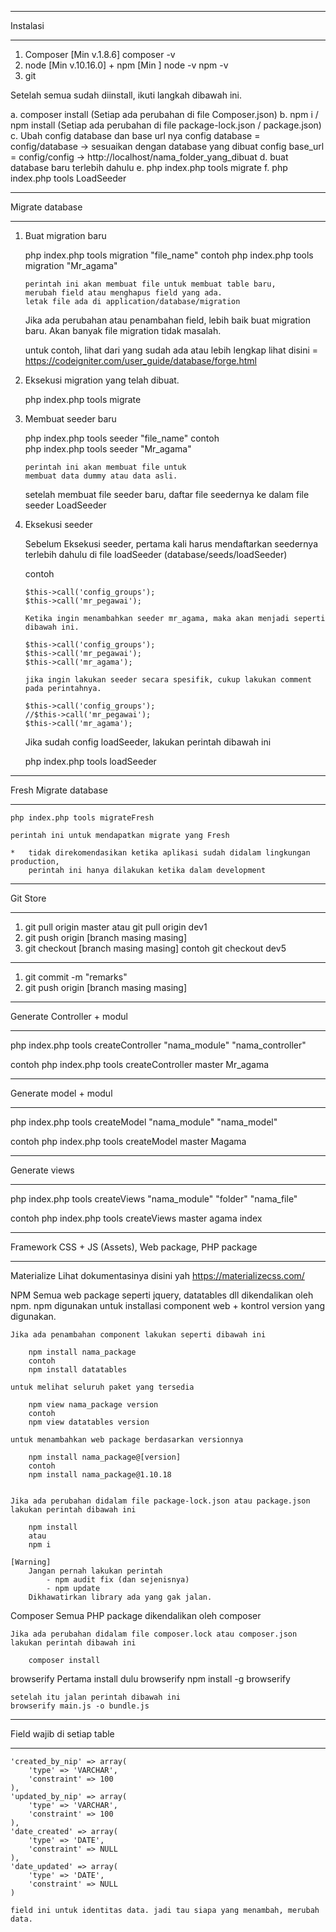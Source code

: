 ______________________________________
Instalasi
______________________________________
1. 	Composer [Min v.1.8.6]
	composer -v
2. 	node [Min v.10.16.0] + npm [Min ]
	node -v
	npm -v
3. git


Setelah semua sudah diinstall, ikuti langkah dibawah ini.

a. 	composer install (Setiap ada perubahan di file Composer.json)
b. 	npm i / npm install (Setiap ada perubahan di file package-lock.json / package.json)
c. 	Ubah config database dan base url nya
 	config database = config/database	-> sesuaikan dengan database yang dibuat
	config base_url = config/config		-> http://localhost/nama_folder_yang_dibuat
d.	buat database baru terlebih dahulu
e.	php index.php tools migrate
f.	php index.php tools LoadSeeder

______________________________________
Migrate database
______________________________________


1. 	Buat migration baru
	
	php index.php tools migration "file_name"
	contoh
		php index.php tools migration "Mr_agama"

		perintah ini akan membuat file untuk membuat table baru, 
		merubah field atau menghapus field yang ada.
		letak file ada di application/database/migration

	Jika ada perubahan atau penambahan field, lebih baik buat migration baru.
	Akan banyak file migration tidak masalah.

	untuk contoh, lihat dari yang sudah ada atau 
	lebih lengkap lihat disini = https://codeigniter.com/user_guide/database/forge.html

2.	Eksekusi migration yang telah dibuat.
	
	php index.php tools migrate

3.	Membuat seeder baru

	php index.php tools seeder "file_name"
	contoh		
		php index.php tools seeder "Mr_agama"

		perintah ini akan membuat file untuk 
		membuat data dummy atau data asli.
	
	setelah membuat file seeder baru, daftar file seedernya 
	ke dalam file seeder LoadSeeder

4.	Eksekusi seeder
	
	Sebelum Eksekusi seeder, pertama kali harus mendaftarkan seedernya terlebih dahulu
	di file loadSeeder (database/seeds/loadSeeder)

	contoh	

		$this->call('config_groups');
		$this->call('mr_pegawai');

		Ketika ingin menambahkan seeder mr_agama, maka akan menjadi seperti dibawah ini.

		$this->call('config_groups');
		$this->call('mr_pegawai');
		$this->call('mr_agama');

		jika ingin lakukan seeder secara spesifik, cukup lakukan comment pada perintahnya. 		

		$this->call('config_groups');
		//$this->call('mr_pegawai');
		$this->call('mr_agama');


	Jika sudah config loadSeeder, lakukan perintah dibawah ini

	php index.php tools loadSeeder 

______________________________________
Fresh Migrate database
______________________________________	

	php index.php tools migrateFresh

	perintah ini untuk mendapatkan migrate yang Fresh
	
	*	tidak direkomendasikan ketika aplikasi sudah didalam lingkungan production,
		perintah ini hanya dilakukan ketika dalam development
	
______________________________________
Git Store
______________________________________
1. 	git pull origin master atau git pull origin dev1
2. 	git push origin [branch masing masing]
3. 	git checkout [branch masing masing]
	contoh
	git checkout dev5

-------
1. git commit -m "remarks"
2. git push origin [branch masing masing]


______________________________________
Generate Controller + modul
______________________________________

php index.php tools createController "nama_module" "nama_controller"

contoh
	php index.php tools createController master Mr_agama


______________________________________
Generate model + modul
______________________________________

php index.php tools createModel "nama_module" "nama_model"

contoh
	php index.php tools createModel master Magama

______________________________________
Generate views
______________________________________

php index.php tools createViews "nama_module" "folder" "nama_file"

contoh
	php index.php tools createViews master agama index


______________________________________
Framework CSS + JS (Assets), Web package, PHP package
______________________________________
Materialize
	Lihat dokumentasinya disini yah
	https://materializecss.com/


NPM
	Semua web package seperti jquery, datatables dll dikendalikan oleh npm. 
	npm digunakan untuk installasi component web + kontrol version yang digunakan.

	Jika ada penambahan component lakukan seperti dibawah ini

		npm install nama_package
		contoh
		npm install datatables

	untuk melihat seluruh paket yang tersedia

		npm view nama_package version
		contoh
		npm view datatables version

	untuk menambahkan web package berdasarkan versionnya

		npm install nama_package@[version]
		contoh
		npm install nama_package@1.10.18


	Jika ada perubahan didalam file package-lock.json atau package.json
	lakukan perintah dibawah ini

		npm install 
		atau
		npm i 

	[Warning]
		Jangan pernah lakukan perintah
			- npm audit fix (dan sejenisnya)
			- npm update
		Dikhawatirkan library ada yang gak jalan. 

Composer
	Semua PHP package dikendalikan oleh composer

	Jika ada perubahan didalam file composer.lock atau composer.json
	lakukan perintah dibawah ini	

		composer install

browserify
	Pertama install dulu browserify
	npm install -g browserify
	
	setelah itu jalan perintah dibawah ini
	browserify main.js -o bundle.js

______________________________________
Field wajib di setiap table
______________________________________


	'created_by_nip' => array(
		'type' => 'VARCHAR',
		'constraint' => 100
	),
	'updated_by_nip' => array(
		'type' => 'VARCHAR',
		'constraint' => 100
	),			
	'date_created' => array(
		'type' => 'DATE',
		'constraint' => NULL
	),
	'date_updated' => array(
		'type' => 'DATE',
		'constraint' => NULL				
	)

	field ini untuk identitas data. jadi tau siapa yang menambah, merubah data.
